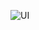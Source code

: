 ![UI](https://github.com/vitalspace/app-example-1/assets/29004070/347aed93-82ed-48d8-b5c0-7e376e098423)
